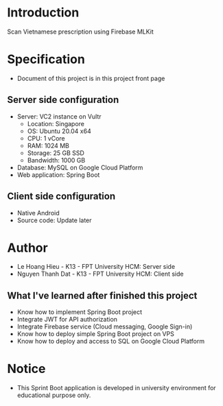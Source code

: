 # Introduction
Scan Vietnamese prescription using Firebase MLKit

# Specification
- Document of this project is in this project front page
## Server side configuration
- Server: VC2 instance on Vultr
  - Location: Singapore
  - OS: Ubuntu 20.04 x64
  - CPU: 1 vCore
  - RAM: 1024 MB
  - Storage: 25 GB SSD
  - Bandwidth: 1000 GB
- Database: MySQL on Google Cloud Platform
- Web application: Spring Boot
## Client side configuration
- Native Android
- Source code: Update later
# Author
- Le Hoang Hieu - K13 - FPT University HCM: Server side
- Nguyen Thanh Dat - K13 - FPT University HCM: Client side
## What I've learned after finished this project
- Know how to implement Spring Boot project
- Integrate JWT for API authorization
- Integrate Firebase service (Cloud messaging, Google Sign-in)
- Know how to deploy simple Spring Boot project on VPS
- Know how to deploy and access to SQL on Google Cloud Platform

# Notice
- This Sprint Boot application is developed in university environment for educational purpose only.
